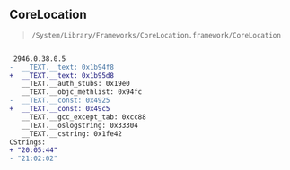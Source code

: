 ## CoreLocation

> `/System/Library/Frameworks/CoreLocation.framework/CoreLocation`

```diff

 2946.0.38.0.5
-  __TEXT.__text: 0x1b94f8
+  __TEXT.__text: 0x1b95d8
   __TEXT.__auth_stubs: 0x19e0
   __TEXT.__objc_methlist: 0x94fc
-  __TEXT.__const: 0x4925
+  __TEXT.__const: 0x49c5
   __TEXT.__gcc_except_tab: 0xcc88
   __TEXT.__oslogstring: 0x33304
   __TEXT.__cstring: 0x1fe42
CStrings:
+ "20:05:44"
- "21:02:02"

```
